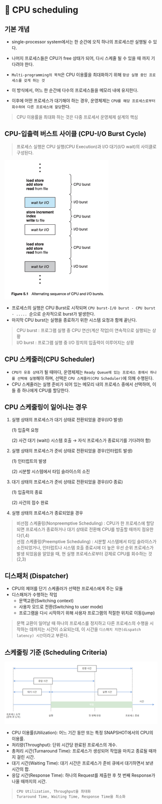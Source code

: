 # 📌 CPU scheduling 
## 기본 개념
- single-processor system에서는 한 순간에 오직 하나의 프로세스만 실행될 수 있다.
- 나머지 프로세스들은 CPU가 free 상태가 되어, 다시 스케줄 될 수 있을 때 까지 기다려야 한다.

- `Multi-programming의 목적`은 CPU 이용률을 최대화하기 위해 `항상 실행 중인 프로세스를 갖게 하는 것`
- 이 방식에서, 어느 한 순간에 다수의 프로세스들을 메모리 내에 유지한다.
- 이후에 어떤 프로세스가 대기해야 하는 경우, 운영체제는 `CPU를 해당 프로세스로부터 회수하여 다른 프로세스에 할당`한다.

>CPU 이용률을 최대화 하는 것은 다중 프로세서 운영체제 설계의 핵심

## CPU-입출력 버스트 사이클 (CPU-I/O Burst Cycle)

>프로세스 실행은 CPU 실행(CPU Execution)과 I/O 대기(I/O wait)의 사이클로 구성된다.

![alt text](img/os_sceduling_01.png)

- 프로세스의 실행은 CPU Burst로 시작되며 `CPU burst-I/O burst - CPU burst - ..... `순으로 순차적으로 burst가 발생한다.
- 마지막 CPU burst는 실행을 종료하기 위한 시스템 요청과 함께 끝난다.

>CPU burst : 프로그램 실행 중 CPU 연산(계산 작업)이 연속적으로 실행되는 상황<br>
>I/O burst : 프로그램 실행 중 I/O 장치의 입출력이 이루어지는 상황

## CPU 스케줄러(CPU Scheduler)
- `CPU가 유휴 상태`가 될 때마다, 운영체제는 `Ready Queue에 있는 프로세스 중에서 하나를 선택해 실행`해야 하며, 선택은 `CPU 스케줄러(CPU Scheduler)`에 의해 수행된다.
- CPU 스케줄러는 실행 준비가 되어 있는 메모리 내의 프로세스 중에서 선택하여, 이들 중 하나에게 CPU를 할당한다.

## CPU 스케줄링이 일어나는 경우

1. 실행 상태의 프로세스가 대기 상태로 전환되었을 경우(I/O 발생)

     (1) 입출력 요청

     (2) 사건 대기 (wait() 시스템 호출 → 자식 프로세스가 종료되기를 기다려야 함)


2. 실행 상태의 프로세스가 준비 상태로 전환되었을 경우(인터럽트 발생)

     (1) 인터럽트의 발생

     (2) 시분할 시스템에서 타임 슬라이스의 소진


3. 대기 상태의 프로세스가 준비 상태로 전환되었을 경우(I/O 종료)

     (1) 입출력의 종료

     (2) 사건의 접수 완료


4. 실행 상태의 프로세스가 종료되었을 경우

> 비선점 스케줄링(Nonpreemptive Scheduling) :  CPU가 한 프로세스에 할당되면 프로세스가 종료하거나 대기 상태로 전환해 CPU를 방출할 때까지 점유한다(1,4)
> <br>
> 선점 스케줄링(Preemptive Scheduling) : 시분할 시스템에서 타임 슬라이스가 소진되었거나, 인터럽트나 시스템 호출 종료시에 더 높은 우선 순위 프로세스가 발생 되었음을 알았을 때, 현 실행 프로세스로부터 강제로 CPU를 회수하는 것(2,3)


## 디스패처 (Dispatcher)
- CPU의 제어를 단기 스케줄러가 선택한 프로세스에게 주는 모듈
- 디스패처가 수행하는 작업
  - 문맥교환(Switching context)
  - 사용자 모드로 전환(Switching to user mode)
  - 프로그램을 다시 시작하기 위해 사용자 프로그램의 적절한 위치로 이동(jump)
  
>문맥 교환이 일어날 때 하나의 프로세스를 정지하고 다른 프로세스의 수행을 시작하는 데까지는 시간이 소요되는데,
이 시간을 `디스패치 지연(dispatch latency) 시간`이라고 부른다.

## 스케줄링 기준 (Scheduling Criteria)
![alt text](img/os_sceduling_02.png)
- CPU 이용률(Utilization): 어느 기간 동안 또는 특정 SNAPSHOT에서의 CPU의 이용률.
- 처리량(Throughput): 단위 시간당 완료된 프로세스의 개수.
- 총처리 시간(Turnaround Time): 프로세스가 생성되어 작업을 마치고 종료될 때까지 걸린 시간.
- 대기 시간(Waiting Time): 대기 시간은 프로세스가 준비 큐에서 대기하면서 보낸 시간의 합.
- 응답 시간(Response Time): 하나의 Request를 제출한 후 첫 번째 Response가 나올 때까지의 시간.

>`CPU Utilization, Throughput을 최대화`<br> `Turaround Time, Waiting Time, Response Time을 최소화`
